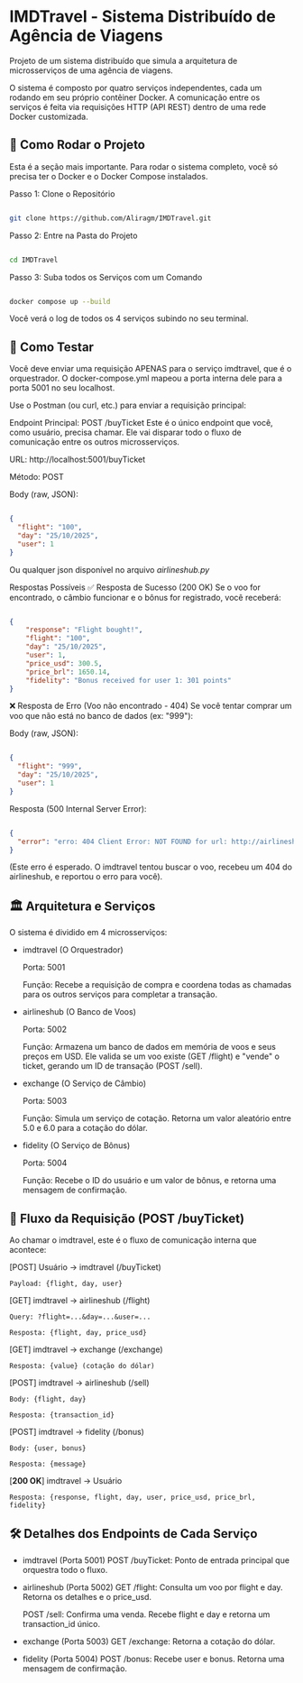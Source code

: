 # IMDTravel - Sistema Distribuído de Agência de Viagens
Projeto de um sistema distribuído que simula a arquitetura de microsserviços de uma agência de viagens.

O sistema é composto por quatro serviços independentes, cada um rodando em seu próprio contêiner Docker. A comunicação entre os serviços é feita via requisições HTTP (API REST) dentro de uma rede Docker customizada.

## 🚀 Como Rodar o Projeto
Esta é a seção mais importante. Para rodar o sistema completo, você só precisa ter o Docker e o Docker Compose instalados.

Passo 1: Clone o Repositório
```Bash

git clone https://github.com/Aliragm/IMDTravel.git
```
Passo 2: Entre na Pasta do Projeto
```Bash

cd IMDTravel
```
Passo 3: Suba todos os Serviços com um Comando

```Bash

docker compose up --build
```
Você verá o log de todos os 4 serviços subindo no seu terminal.

## 🧪 Como Testar
Você deve enviar uma requisição APENAS para o serviço imdtravel, que é o orquestrador. O docker-compose.yml mapeou a porta interna dele para a porta 5001 no seu localhost.

Use o Postman (ou curl, etc.) para enviar a requisição principal:

Endpoint Principal: POST /buyTicket
Este é o único endpoint que você, como usuário, precisa chamar. Ele vai disparar todo o fluxo de comunicação entre os outros microsserviços.

URL: http://localhost:5001/buyTicket

Método: POST

Body (raw, JSON):

```JSON

{
  "flight": "100",
  "day": "25/10/2025",
  "user": 1
}
```
Ou qualquer json disponível no arquivo *airlineshub.py*

Respostas Possíveis
✅ Resposta de Sucesso (200 OK)
Se o voo for encontrado, o câmbio funcionar e o bônus for registrado, você receberá:

```JSON

{
    "response": "Flight bought!",
    "flight": "100",
    "day": "25/10/2025",
    "user": 1,
    "price_usd": 300.5,
    "price_brl": 1650.14,
    "fidelity": "Bonus received for user 1: 301 points"
}
```

❌ Resposta de Erro (Voo não encontrado - 404)
Se você tentar comprar um voo que não está no banco de dados (ex: "999"):

Body (raw, JSON):

```JSON

{
  "flight": "999",
  "day": "25/10/2025",
  "user": 1
}
```
Resposta (500 Internal Server Error):

```JSON

{
  "error": "erro: 404 Client Error: NOT FOUND for url: http://airlineshub:5000/flight?flight=999&day=25%2F10%2F2025&user=1"
}
```
(Este erro é esperado. O imdtravel tentou buscar o voo, recebeu um 404 do airlineshub, e reportou o erro para você).

## 🏛️ Arquitetura e Serviços
O sistema é dividido em 4 microsserviços:

- imdtravel (O Orquestrador)

    Porta: 5001

    Função: Recebe a requisição de compra e coordena todas as chamadas para os outros serviços para completar a transação.

- airlineshub (O Banco de Voos)

    Porta: 5002

    Função: Armazena um banco de dados em memória de voos e seus preços em USD. Ele valida se um voo existe (GET /flight) e "vende" o ticket, gerando um ID de transação (POST /sell).

- exchange (O Serviço de Câmbio)

    Porta: 5003

    Função: Simula um serviço de cotação. Retorna um valor aleatório entre 5.0 e 6.0 para a cotação do dólar.

- fidelity (O Serviço de Bônus)

    Porta: 5004

    Função: Recebe o ID do usuário e um valor de bônus, e retorna uma mensagem de confirmação.

## 🔄 Fluxo da Requisição (POST /buyTicket)
Ao chamar o imdtravel, este é o fluxo de comunicação interna que acontece:

[POST] Usuário -> imdtravel (/buyTicket)

    Payload: {flight, day, user}

[GET] imdtravel -> airlineshub (/flight)

    Query: ?flight=...&day=...&user=...

    Resposta: {flight, day, price_usd}

[GET] imdtravel -> exchange (/exchange)

    Resposta: {value} (cotação do dólar)

[POST] imdtravel -> airlineshub (/sell)

    Body: {flight, day}

    Resposta: {transaction_id}

[POST] imdtravel -> fidelity (/bonus)

    Body: {user, bonus}

    Resposta: {message}

[**200 OK**] imdtravel -> Usuário

    Resposta: {response, flight, day, user, price_usd, price_brl, fidelity}

## 🛠️ Detalhes dos Endpoints de Cada Serviço
- imdtravel (Porta 5001)
    POST /buyTicket: Ponto de entrada principal que orquestra todo o fluxo.

- airlineshub (Porta 5002)
    GET /flight: Consulta um voo por flight e day. Retorna os detalhes e o price_usd.

    POST /sell: Confirma uma venda. Recebe flight e day e retorna um transaction_id único.

- exchange (Porta 5003)
    GET /exchange: Retorna a cotação do dólar.

- fidelity (Porta 5004)
    POST /bonus: Recebe user e bonus. Retorna uma mensagem de confirmação.